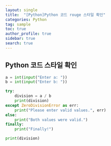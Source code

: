 ```yaml
---
layout: single
title:  "[Python]Python 코드 rouge 스타일 확인"
categories: Python
tag: sample
toc: true
author_profile: true
sidebar: true
search: true
---
```


## Python 코드 스타일 확인

```python
a = int(input("Enter a: "))
b = int(input("Enter b: "))

try:
    division = a / b
    print(division)
except ZeroDivisionError as err:
    print("Please enter valid values.", err)
else:
    print("Both values were valid.")
finally:
    print("Finally!")
```

```python
print(division)
```
